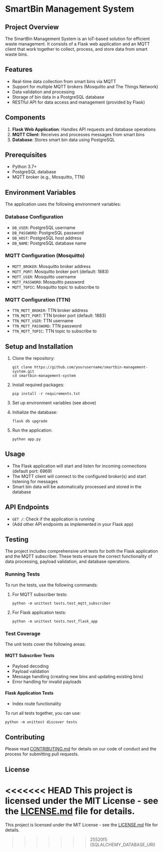 # SmartBin Management System

## Project Overview
The SmartBin Management System is an IoT-based solution for efficient waste management. It consists of a Flask web application and an MQTT client that work together to collect, process, and store data from smart waste bins.

## Features
- Real-time data collection from smart bins via MQTT
- Support for multiple MQTT brokers (Mosquitto and The Things Network)
- Data validation and processing
- Storage of bin data in a PostgreSQL database
- RESTful API for data access and management (provided by Flask)

## Components
1. **Flask Web Application**: Handles API requests and database operations
2. **MQTT Client**: Receives and processes messages from smart bins
3. **Database**: Stores smart bin data using PostgreSQL

## Prerequisites
- Python 3.7+
- PostgreSQL database
- MQTT broker (e.g., Mosquitto, TTN)

## Environment Variables
The application uses the following environment variables:

### Database Configuration
- `DB_USER`: PostgreSQL username
- `DB_PASSWORD`: PostgreSQL password
- `DB_HOST`: PostgreSQL host address
- `DB_NAME`: PostgreSQL database name

### MQTT Configuration (Mosquitto)
- `MQTT_BROKER`: Mosquitto broker address
- `MQTT_PORT`: Mosquitto broker port (default: 1883)
- `MQTT_USER`: Mosquitto username
- `MQTT_PASSWORD`: Mosquitto password
- `MQTT_TOPIC`: Mosquitto topic to subscribe to

### MQTT Configuration (TTN)
- `TTN_MQTT_BROKER`: TTN broker address
- `TTN_MQTT_PORT`: TTN broker port (default: 1883)
- `TTN_MQTT_USER`: TTN username
- `TTN_MQTT_PASSWORD`: TTN password
- `TTN_MQTT_TOPIC`: TTN topic to subscribe to

## Setup and Installation
1. Clone the repository:
   ```
   git clone https://github.com/yourusername/smartbin-management-system.git
   cd smartbin-management-system
   ```

2. Install required packages:
   ```
   pip install -r requirements.txt
   ```

3. Set up environment variables (see above)

4. Initialize the database:
   ```
   flask db upgrade
   ```

5. Run the application:
   ```
   python app.py
   ```

## Usage
- The Flask application will start and listen for incoming connections (default port: 6969)
- The MQTT client will connect to the configured broker(s) and start listening for messages
- Smart bin data will be automatically processed and stored in the database

## API Endpoints
- `GET /`: Check if the application is running
- (Add other API endpoints as implemented in your Flask app)

## Testing
The project includes comprehensive unit tests for both the Flask application and the MQTT subscriber. These tests ensure the correct functionality of data processing, payload validation, and database operations.

### Running Tests
To run the tests, use the following commands:

1. For MQTT subscriber tests:
   ```
   python -m unittest tests.test_mqtt_subscriber
   ```

2. For Flask application tests:
   ```
   python -m unittest tests.test_flask_app
   ```

### Test Coverage
The unit tests cover the following areas:

#### MQTT Subscriber Tests
- Payload decoding
- Payload validation
- Message handling (creating new bins and updating existing bins)
- Error handling for invalid payloads

#### Flask Application Tests
- Index route functionality

To run all tests together, you can use:
```
python -m unittest discover tests
```

## Contributing
Please read [CONTRIBUTING.md](CONTRIBUTING.md) for details on our code of conduct and the process for submitting pull requests.

## License
<<<<<<< HEAD
This project is licensed under the MIT License - see the [LICENSE.md](LICENSE.md) file for details.
=======
This project is licensed under the MIT License - see the [LICENSE.md](LICENSE.md) file for details.
>>>>>>> 25520f5 (SQLALCHEMY_DATABASE_URI)

